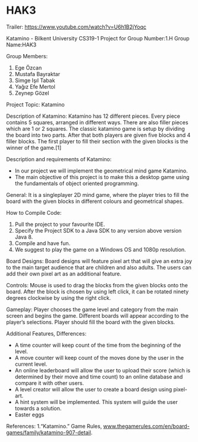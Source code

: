 # HAK3
Trailer: https://www.youtube.com/watch?v=U6h1B2jYoqc

Katamino - Bilkent University CS319-1 Project for Group Number:1.H 
Group Name:HAK3 

Group Members:

1. Ege Özcan
2. Mustafa Bayraktar
3. Simge Işıl Tabak
4. Yağız Efe Mertol
5. Zeynep Gözel

Project Topic: Katamino

Description of Katamino:
Katamino has 12 different pieces. Every piece contains 5 squares, arranged in different ways. There are also filler pieces which are 1 or 2 squares. The classic katamino game is setup by dividing the board into two parts. After that both players are given five blocks and 4 filler blocks. The first player to fill their section with the given blocks is the winner of the game.[1]

Description and requirements of Katamino:
* In our project we will implement the geometrical mind game Katamino.
* The main objective of this project is to make this a desktop game using the fundamentals of object oriented programming.

General:
It is a singleplayer 2D mind game, where the player tries to fill the board with the given blocks in different colours and geometrical shapes.

How to Compile Code:
1. Pull the project to your favourite IDE.
2. Specify the Project SDK to a Java SDK to any version above version Java 8.
3. Compile and have fun.
4. We suggest to play the game on a Windows OS and 1080p resolution.

Board Designs:
Board designs will feature pixel art that will give an extra joy to the main target audience that are children and also adults. The users can add their own pixel art as an additional feature.

Controls:
Mouse is used to drag the blocks from the given blocks onto the board. After the block is chosen by using left click, it can be rotated ninety degrees clockwise by using the right click.

Gameplay:
Player chooses the game level and category from the main screen and begins the game. Different boards will appear according to the player’s selections. Player should fill the board with the given blocks.

Additional Features, Differences:
* A time counter will keep count of the time from the beginning of the level.
* A move counter will keep count of the moves done by the user in the current level.
* An online leaderboard will allow the user to upload their score (which is determined by their move and time count) to an online database and compare it with other users.
* A level creator will allow the user to create a board design using pixel-art.
* A hint system will be implemented. This system will guide the user towards a solution.
* Easter eggs

References:
1.“Katamino.” Game Rules, www.thegamerules.com/en/board-games/family/katamino-907-detail.
